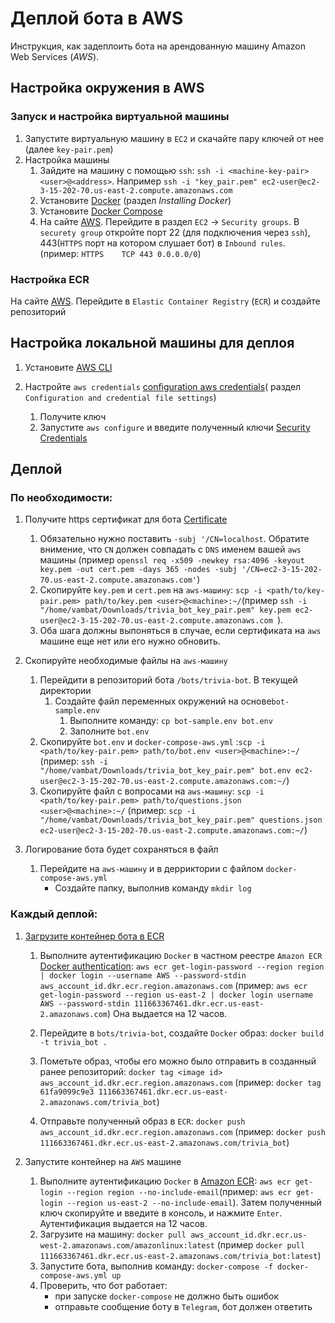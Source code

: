 # Деплой бота в AWS

Инструкция, как задеплоить бота на арендованную машину Amazon Web Services (*AWS*).

## Настройка окружения в AWS

### Запуск и настройка виртуальной машины

1. Запустите виртуальную машину в `EC2` и скачайте пару ключей от нее (далее `key-pair.pem`)
1. Настройка машины
	1. Зайдите на машину с помощью `ssh`: `ssh -i <machine-key-pair> <user>@<address>`. Например `ssh -i "key_pair.pem" ec2-user@ec2-3-15-202-70.us-east-2.compute.amazonaws.com`
	1. Установите [Docker](https://docs.aws.amazon.com/AmazonECS/latest/developerguide/docker-basics.html) (раздел *Installing Docker*)
  	1. Установите [Docker Compose](https://docs.docker.com/compose/install/#install-compose-on-linux-systems)
	1. На сайте [AWS](https://aws.amazon.com). Перейдите в раздел `EC2` -> `Security groups`. В `securety group` откройте порт 22 (для подключения через `ssh`), 443(`HTTPS` порт на котором слушает бот) в `Inbound rules`. (пример: `HTTPS	TCP	443	0.0.0.0/0`)

### Настройка ECR

На сайте [AWS](https://aws.amazon.com). Перейдите в `Elastic Container Registry` (`ECR`) и создайте репозиторий

## Настройка локальной машины для деплоя

1. Установите  [AWS CLI](https://docs.aws.amazon.com/cli/latest/userguide/install-cliv2-linux.html)

1. Настройте `aws credentials` [configuration aws credentials](https://docs.aws.amazon.com/cli/latest/userguide/cli-chap-configure.html)( раздел `Configuration and credential file settings`)
	1. Получите ключ
	1. Запустите `aws configure`  и введите полученный ключи [Security Credentials](https://console.aws.amazon.com/iam/home?region=us-east-2#/security_credentials>)

## Деплой

### По необходимости:

1.  Получите https сертификат для бота [Certificate](https://stackoverflow.com/questions/10175812/how-to-generate-a-self-signed-ssl-certificate-using-openssl)
	1. Обязательно нужно поставить `-subj '/CN=localhost`. Обратите внимение, что `CN` должен совпадать с `DNS` именем вашей `aws` машины
	(пример	`openssl req -x509 -newkey rsa:4096 -keyout key.pem -out cert.pem -days 365 -nodes -subj '/CN=ec2-3-15-202-70.us-east-2.compute.amazonaws.com'`)
	1. Скопируйте `key.pem` и `cert.pem` на `aws-машину`: `scp -i <path/to/key-pair.pem> path/to/key.pem <user>@<machine>:~/`(пример `ssh -i "/home/vambat/Downloads/trivia_bot_key_pair.pem" key.pem ec2-user@ec2-3-15-202-70.us-east-2.compute.amazonaws.com `). 
	1.  Оба шага должны выпоняться в случае, если сертификата на `aws` машине еще нет или его нужно обновить.

1. Скопируйте необходимые файлы на `aws-машину`
	1. Перейдити в репозиторий бота `/bots/trivia-bot`. В текущей директории
		1. Создайте файл переменных окружений на основе`bot-sample.env`
			1. Выполните команду: `cp bot-sample.env bot.env`
			1. Заполните `bot.env`
	1. Скопируйте `bot.env` и `docker-compose-aws.yml` :`scp -i <path/to/key-pair.pem> path/to/bot.env <user>@<machine>:~/` (пример: `ssh -i "/home/vambat/Downloads/trivia_bot_key_pair.pem" bot.env ec2-user@ec2-3-15-202-70.us-east-2.compute.amazonaws.com:~/`)
	1. Скопируйте файл с вопросами на `aws-машину`: `scp -i <path/to/key-pair.pem> path/to/questions.json <user>@<machine>:~/`
	(пример: `scp -i "/home/vambat/Downloads/trivia_bot_key_pair.pem" questions.json ec2-user@ec2-3-15-202-70.us-east-2.compute.amazonaws.com:~/`)

1. Логирование бота будет сохраняться в файл	
	1. Перейдите на `aws-машину` и в дерриктории с файлом `docker-compose-aws.yml`
		- Создайте папку, выполнив команду `mkdir log`
	
### Каждый деплой:

1. [Загрузите контейнер бота в ECR](https://docs.aws.amazon.com/AmazonECR/latest/userguide/docker-pull-ecr-image.html)
	1. Выполните аутентификацию `Docker` в частном реестре `Amazon ECR` [Docker authentication](https://docs.aws.amazon.com/AmazonECR/latest/userguide/registry_auth.html): `aws ecr get-login-password --region region | docker login --username AWS --password-stdin aws_account_id.dkr.ecr.region.amazonaws.com` 
	(пример: `aws ecr get-login-password --region us-east-2 | docker login username AWS --password-stdin 111663367461.dkr.ecr.us-east-2.amazonaws.com`)
	Она выдается на 12 часов.

	1. Перейдите в `bots/trivia-bot`, создайте `Docker` образ: `docker build -t trivia_bot .`

	1. Пометьте образ, чтобы его можно было отправить в созданный ранее репозиторий: `docker tag <image id> aws_account_id.dkr.ecr.region.amazonaws.com` (пример: `docker tag 61fa9099c9e3 111663367461.dkr.ecr.us-east-2.amazonaws.com/trivia_bot`)

	1. Отправьте полученный образ в `ECR`: `docker push aws_account_id.dkr.ecr.region.amazonaws.com` (пример: `docker push 111663367461.dkr.ecr.us-east-2.amazonaws.com/trivia_bot`)


1. Запустите контейнер на `AWS` машине
	1. Выполните аутентификацию `Docker` в [Amazon ECR](https://docs.aws.amazon.com/AmazonECR/latest/userguide/registry_auth.html): `aws ecr get-login --region region --no-include-email`(пример: `aws ecr get-login --region us-east-2 --no-include-email`). Затем полученный ключ скопируйте и введите в консоль, и нажмите `Enter`. Аутентификация выдается на 12 часов.
	1. Загрузите на машину: `docker pull aws_account_id.dkr.ecr.us-west-2.amazonaws.com/amazonlinux:latest` (пример `docker pull 111663367461.dkr.ecr.us-east-2.amazonaws.com/trivia_bot:latest`)
	1. Запустите бота, выполнив команду: `docker-compose -f docker-compose-aws.yml up`
	1. Проверить, что бот работает:
		- при запуске `docker-compose` не должно быть ошибок
		- отправьте сообщение боту в `Telegram`, бот должен ответить
